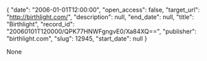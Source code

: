 {
  "date": "2006-01-01T12:00:00", 
  "open_access": false, 
  "target_url": "http://birthlight.com/", 
  "description": null, 
  "end_date": null, 
  "title": "Birthlight", 
  "record_id": "20060101T120000/QPK77HNWFgngvE0/Xa84XQ==", 
  "publisher": "birthlight.com", 
  "slug": 12945, 
  "start_date": null
}

None